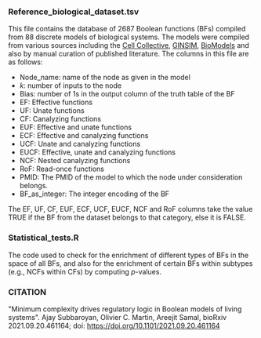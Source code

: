 ### Reference_biological_dataset.tsv
This file contains the database of 2687 Boolean functions (BFs) compiled from 88 discrete models of biological systems. The models were compiled from various sources including the <a href="https://cellcollective.org/">Cell Collective</a>, <a href="http://ginsim.org/">GINSIM</a>, <a href="https://www.ebi.ac.uk/biomodels/">BioModels</a> and also by manual curation of published literature. The columns in this file are as follows:</br>
- Node_name: name of the node as given in the model
- *k*: number of inputs to the node
- Bias: number of 1s in the output column of the truth table of the BF
- EF: Effective functions
- UF: Unate functions
- CF: Canalyzing functions
- EUF: Effective and unate functions
- ECF: Effective and canalyzing functions
- UCF: Unate and canalyzing functions
- EUCF: Effective, unate and canalyzing functions
- NCF: Nested canalyzing functions
- RoF: Read-once functions
- PMID: The PMID of the model to which the node under consideration belongs. 
- BF_as_integer: The integer encoding of the BF

The EF, UF, CF, EUF, ECF, UCF, EUCF, NCF and RoF columns take the value TRUE if the BF from the dataset belongs to that category, else it is FALSE. 

### Statistical_tests.R
The code used to check for the enrichment of different types of BFs in the space of all BFs, and also for the enrichment of certain BFs within subtypes (e.g., NCFs within CFs) by computing *p*-values.

### CITATION
"Minimum complexity drives regulatory logic in Boolean models of living systems". Ajay Subbaroyan, Olivier C. Martin, Areejit Samal, bioRxiv 2021.09.20.461164; 
doi: https://doi.org/10.1101/2021.09.20.461164
